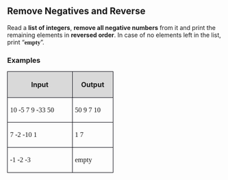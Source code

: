 <H2 LANG="bg-BG" CLASS="western"><SPAN LANG="en-US">Remove
	Negatives and Reverse</SPAN></H2>
<P STYLE="margin-top: 0.06in">Read a <B>list of integers</B>, <B>remove
all negative numbers</B> from it and print the remaining elements in
<B>reversed order</B>. In case of no elements left in the list, print
“<FONT FACE="Consolas, serif"><B>empty</B></FONT>”.</P>
<H3 CLASS="western">Examples</H3>
<TABLE WIDTH=240 CELLPADDING=4 CELLSPACING=0>
	<COL WIDTH=139>
	<COL WIDTH=83>
	<TR VALIGN=TOP>
		<TD WIDTH=139 BGCOLOR="#d9d9d9" STYLE="border: 1px solid #00000a; padding-top: 0.04in; padding-bottom: 0.04in; padding-left: 0.06in; padding-right: 0.06in">
			<P ALIGN=CENTER><B>Input</B></P>
		</TD>
		<TD WIDTH=83 BGCOLOR="#d9d9d9" STYLE="border: 1px solid #00000a; padding-top: 0.04in; padding-bottom: 0.04in; padding-left: 0.06in; padding-right: 0.06in">
			<P ALIGN=CENTER><B>Output</B></P>
		</TD>
	</TR>
	<TR>
		<TD WIDTH=139 STYLE="border: 1px solid #00000a; padding-top: 0.04in; padding-bottom: 0.04in; padding-left: 0.06in; padding-right: 0.06in">
			<P><FONT FACE="Consolas, serif">10 -5 7 9 -33 50</FONT></P>
		</TD>
		<TD WIDTH=83 STYLE="border: 1px solid #00000a; padding-top: 0.04in; padding-bottom: 0.04in; padding-left: 0.06in; padding-right: 0.06in">
			<P><FONT FACE="Consolas, serif">50 9 7 10</FONT></P>
		</TD>
	</TR>
	<TR>
		<TD WIDTH=139 STYLE="border: 1px solid #00000a; padding-top: 0.04in; padding-bottom: 0.04in; padding-left: 0.06in; padding-right: 0.06in">
			<P><FONT FACE="Consolas, serif">7 -2 -10 1</FONT></P>
		</TD>
		<TD WIDTH=83 STYLE="border: 1px solid #00000a; padding-top: 0.04in; padding-bottom: 0.04in; padding-left: 0.06in; padding-right: 0.06in">
			<P><FONT FACE="Consolas, serif">1 7</FONT></P>
		</TD>
	</TR>
	<TR>
		<TD WIDTH=139 STYLE="border: 1px solid #00000a; padding-top: 0.04in; padding-bottom: 0.04in; padding-left: 0.06in; padding-right: 0.06in">
			<P><FONT FACE="Consolas, serif">-1 -2 -3</FONT></P>
		</TD>
		<TD WIDTH=83 STYLE="border: 1px solid #00000a; padding-top: 0.04in; padding-bottom: 0.04in; padding-left: 0.06in; padding-right: 0.06in">
			<P><FONT FACE="Consolas, serif">empty</FONT></P>
		</TD>
	</TR>
</TABLE>